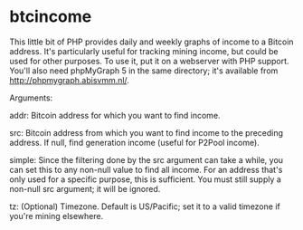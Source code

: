 btcincome
=========

This little bit of PHP provides daily and weekly graphs of income to a Bitcoin address.  It's particularly useful for tracking mining income, but could be used for other purposes.  To use it, put it on a webserver with PHP support.  You'll also need phpMyGraph 5 in the same directory; it's available from http://phpmygraph.abisvmm.nl/.

Arguments:

addr: Bitcoin address for which you want to find income.

src: Bitcoin address from which you want to find income to the preceding address.  If null, find generation income (useful for P2Pool income).
    
simple: Since the filtering done by the src argument can take a while, you can set this to any non-null value to find all income.  For an address that's only used for a specific purpose, this is sufficient.  You must still supply a non-null src argument; it will be ignored.

tz: (Optional) Timezone.  Default is US/Pacific; set it to a valid timezone if you're mining elsewhere.
